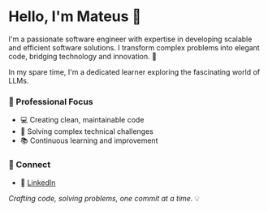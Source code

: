 # Hello, I'm Mateus 👋

I'm a passionate software engineer with expertise in developing scalable and efficient software solutions. I transform complex problems into elegant code, bridging technology and innovation. 🚀

In my spare time, I'm a dedicated learner exploring the fascinating world of LLMs.

### 🎯 Professional Focus

- 💻 Creating clean, maintainable code
- 🧩 Solving complex technical challenges
- 📚 Continuous learning and improvement

### 🤝 Connect

- 💼 [LinkedIn](https://www.linkedin.com/in/mateusmarquezini/)

*Crafting code, solving problems, one commit at a time.* 💡
